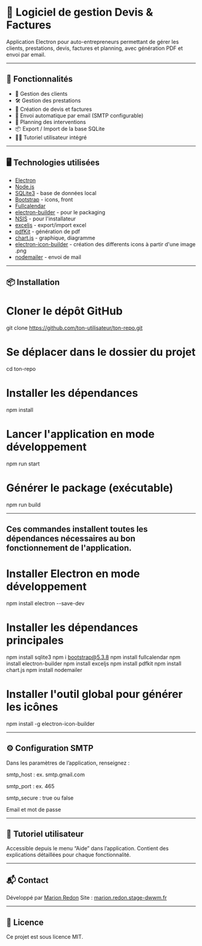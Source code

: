 # 🧮 Logiciel de gestion Devis & Factures

Application Electron pour auto-entrepreneurs permettant de gérer les clients, prestations, devis, factures et planning, avec génération PDF et envoi par email.

---

## 🚀 Fonctionnalités

- 👥 Gestion des clients
- 🛠️ Gestion des prestations
- 📄 Création de devis et factures
- 📧 Envoi automatique par email (SMTP configurable)
- 📅 Planning des interventions
- 📦 Export / Import de la base SQLite
- 🧑‍🏫 Tutoriel utilisateur intégré

---

## 🖥️ Technologies utilisées

- [Electron](https://www.electronjs.org/)
- [Node.js](https://nodejs.org/)
- [SQLite3](https://www.npmjs.com/package/sqlite3) - base de données local 
- [Bootstrap](https://getbootstrap.com/) - icons, front 
- [Fullcalendar](https://fullcalendar.io/)
- [electron-builder](https://www.npmjs.com/package/electron-builder) - pour le packaging
- [NSIS](https://nsis.sourceforge.io/) - pour l'installateur 
- [exceljs](https://www.npmjs.com/package/exceljs/v/0.2.5) - export/import excel
- [pdfKit](https://pdfkit.org/) - génération de pdf
- [chart.js](https://www.chartjs.org/) - graphique, diagramme
- [electron-icon-builder](https://www.npmjs.com/package/@sunjw8888/electron-icon-builder) - création des differents icons à partir d'une image .png
- [nodemailer](https://nodemailer.com/) - envoi de mail

---

## 📦 Installation

# Cloner le dépôt GitHub
git clone https://github.com/ton-utilisateur/ton-repo.git

# Se déplacer dans le dossier du projet
cd ton-repo

# Installer les dépendances
npm install

# Lancer l'application en mode développement
npm run start

# Générer le package (exécutable)
npm run build

---

## Ces commandes installent toutes les dépendances nécessaires au bon fonctionnement de l'application. 

# Installer Electron en mode développement 
npm install electron --save-dev 

# Installer les dépendances principales 
npm install sqlite3 
npm i bootstrap@5.3.8 
npm install fullcalendar 
npm install electron-builder 
npm install exceljs 
npm install pdfkit 
npm install chart.js 
npm install nodemailer 

# Installer l'outil global pour générer les icônes 
npm install -g electron-icon-builder 

---

## ⚙️ Configuration SMTP


Dans les paramètres de l’application, renseignez :

smtp_host : ex. smtp.gmail.com

smtp_port : ex. 465

smtp_secure : true ou false

Email et mot de passe

---

## 📖 Tutoriel utilisateur

Accessible depuis le menu “Aide” dans l’application. Contient des explications détaillées pour chaque fonctionnalité.

--- 

## 📬 Contact 
Développé par [Marion Redon](mailto:marion.redon@example.com) 
Site : [marion.redon.stage-dwwm.fr](https://marion.redon.stage-dwwm.fr) 

---

## 📄 Licence
 
Ce projet est sous licence MIT.